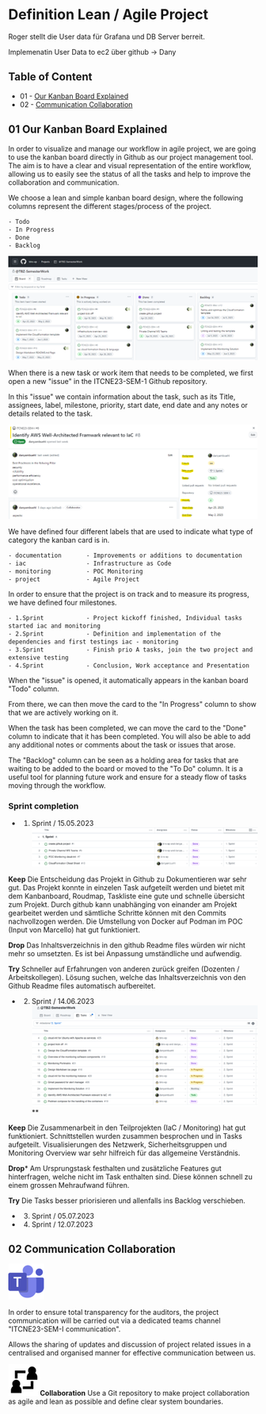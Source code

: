 Definition Lean / Agile Project
==== 

Roger stellt die User data für Grafana und DB Server berreit. 

Implemenatin User Data to ec2 über github -> Dany 

## Table of Content

* 01 - [Our Kanban Board Explained](#01-Our-Kanban-Board-Explained)
* 02 - [Communication Collaboration](#02-Communication-Collaboration)


## 01 Our Kanban Board Explained
In order to visualize and manage our workflow in agile project, we are going to use the kanban board directly in Github as our project management tool.
The aim is to have a clear and visual representation of the entire workflow, allowing us to easily see the status of all the tasks and help to improve the collaboration and communication. 

We choose a lean and simple kanban board design, where the following columns represent the different stages/process of the project.

```
- Todo
- In Progress
- Done 
- Backlog
```

![Kanbandboard](images/kanbanboard.png)

When there is a new task or work item that needs to be completed, we first open a new "issue" in the ITCNE23-SEM-1 Github repository. 

In this "issue" we contain information about the task, such as its Title, assignees, label, milestone, priority, start date, end date and any notes or details related to the task.

![issue](images/kanbanissue.png)

We have defined four different labels that are used to indicate what type of category the kanban card is in.

```
- documentation       - Improvements or additions to documentation 
- iac                 - Infrastructure as Code 
- monitoring          - POC Monitoring 
- project             - Agile Project 
```

In order to ensure that the project is on track and to measure its progress, we have defined four milestones.

```
- 1.Sprint            - Project kickoff finished, Individual tasks started iac and monitoring 
- 2.Sprint            - Definition and implementation of the dependencies and first testings iac - monitoring 
- 3.Sprint            - Finish prio A tasks, join the two project and extensive testing
- 4.Sprint            - Conclusion, Work acceptance and Presentation
```

When the "issue" is opened, it automatically appears in the kanban board "Todo" column.

From there, we can then move the card to the "In Progress" column to show that we are actively working on it.

When the task has been completed, we can move the card to the "Done" column to indicate that it has been completed. You will also be able to add any additional notes or comments about the task or issues that arose.

The "Backlog" column can be seen as a holding area for tasks that are waiting to be added to the board or moved to the "To Do" column. It is a useful tool for planning future work and ensure for a steady flow of tasks moving through the workflow. 

### Sprint completion
- 1. Sprint / 15.05.2023
![1.Sprint](images/sprint-1.png)

**Keep**
Die Entscheidung das Projekt in Github zu Dokumentieren war sehr gut. 
Das Projekt konnte in einzelen Task aufgeteilt werden und bietet mit dem Kanbanboard, Roudmap, Taskliste eine gute und schnelle übersicht zum Projekt.
Durch github kann unabhänging von einander am Projekt gearbeitet werden und sämtliche Schritte können mit den Commits nachvollzogen werden.
Die Umstellung von Docker auf Podman im POC (Input von Marcello) hat gut funktioniert. 

**Drop**
Das Inhaltsverzeichnis in den github Readme files würden wir nicht mehr so umsetzten. Es ist bei Anpassung umständliche und aufwendig.

**Try**
Schneller auf Erfahrungen von anderen zurück greifen (Dozenten / Arbeitskollegen).
Lösung suchen, welche das Inhaltsverzeichnis von den Github Readme files automatisch aufbereitet.

- 2. Sprint / 14.06.2023
![2.Sprint](images/sprint-2.png)**

**Keep**
Die Zusammenarbeit in den Teilprojekten (IaC / Monitoring) hat gut funktioniert. 
Schnittstellen wurden zusammen besprochen und in Tasks aufgeteilt.
Visualisierungen des Netzwerk, Sicherheitsgruppen und Monitoring Overview war sehr hilfreich für das allgemeine Verständnis.

**Drop***
Am Ursprungstask festhalten und zusätzliche Features gut hinterfragen, welche nicht im Task enthalten sind. Diese können schnell zu einem grossen Mehraufwand führen.

**Try**
Die Tasks besser priorisieren und allenfalls ins Backlog verschieben.


- 3. Sprint / 05.07.2023



- 4. Sprint / 12.07.2023


## 02 Communication Collaboration

![MSTeams](images/msteams_logo.png)

In order to ensure total transparency for the auditors, the project communication will be carried out via a dedicated teams channel "ITCNE23-SEM-I communication".

Allows the sharing of updates and discussion of project related issues in a centralised and organised manner for effective communication between us.

![Collaboration](images/collaboration.png)**Collaboration**
Use a Git repository to make project collaboration as agile and lean as possible and define clear system boundaries.

